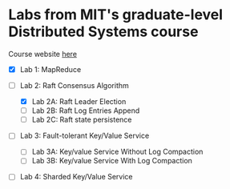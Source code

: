 # Labs from MIT's graduate-level Distributed Systems course

Course website [here](http://nil.csail.mit.edu/6.824/2020/schedule.html)

- [x] Lab 1: MapReduce

- [ ] Lab 2: Raft Consensus Algorithm
  - [x] Lab 2A: Raft Leader Election
  - [ ] Lab 2B: Raft Log Entries Append
  - [ ] Lab 2C: Raft state persistence
  
- [ ] Lab 3: Fault-tolerant Key/Value Service
  - [ ] Lab 3A: Key/value Service Without Log Compaction
  - [ ] Lab 3B: Key/value Service With Log Compaction

- [ ] Lab 4: Sharded Key/Value Service
